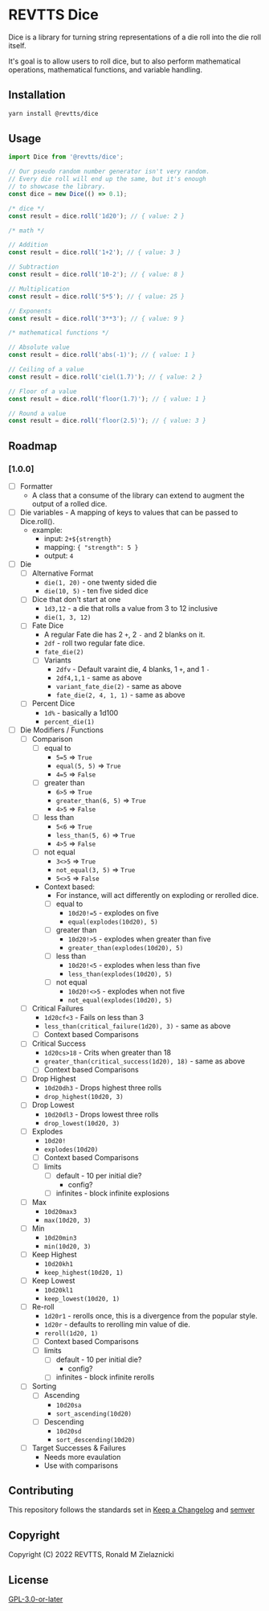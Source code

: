 # REVTTS Dice

Dice is a library for turning string representations of a die roll into the die roll itself.

It's goal is to allow users to roll dice, but to also perform mathematical operations,
mathematical functions, and variable handling.

## Installation

```bash
yarn install @revtts/dice
```

## Usage

```javascript
import Dice from '@revtts/dice';

// Our pseudo random number generator isn't very random.
// Every die roll will end up the same, but it's enough
// to showcase the library.
const dice = new Dice(() => 0.1);

/* dice */
const result = dice.roll('1d20'); // { value: 2 }

/* math */

// Addition
const result = dice.roll('1+2'); // { value: 3 }

// Subtraction
const result = dice.roll('10-2'); // { value: 8 }

// Multiplication
const result = dice.roll('5*5'); // { value: 25 }

// Exponents
const result = dice.roll('3**3'); // { value: 9 }

/* mathematical functions */

// Absolute value
const result = dice.roll('abs(-1)'); // { value: 1 }

// Ceiling of a value
const result = dice.roll('ciel(1.7)'); // { value: 2 }

// Floor of a value
const result = dice.roll('floor(1.7)'); // { value: 1 }

// Round a value
const result = dice.roll('floor(2.5)'); // { value: 3 }

```

## Roadmap

### [1.0.0]

- [ ] Formatter
  - A class that a consume of the library can extend to augment the output of a rolled
  dice.
- [ ] Die variables - A mapping of keys to values that can be passed to Dice.roll().
  - example:
    - input: `2+${strength}`
    - mapping: `{ "strength": 5 }`
    - output: `4`
- [ ] Die
  - [ ] Alternative Format
    - `die(1, 20)` - one twenty sided die
    - `die(10, 5)` - ten five sided dice
  - [ ] Dice that don't start at one
    - `1d3,12` - a die that rolls a value from 3 to 12 inclusive
    - `die(1, 3, 12)`
  - [ ] Fate Dice
    - A regular Fate die has 2 `+`, 2 `-` and 2 blanks on it.
    - `2df` - roll two regular fate dice.
    - `fate_die(2)`
    - [ ] Variants
      - `2dfv` - Default varaint die, 4 blanks, 1 `+`, and 1 `-`
      - `2df4,1,1` - same as above
      - `variant_fate_die(2)` - same as above
      - `fate_die(2, 4, 1, 1)` - same as above
  - [ ] Percent Dice
    - `1d%` - basically a 1d100
    - `percent_die(1)` 
- [ ] Die Modifiers / Functions
  - [ ] Comparison
      - [ ] equal to
        - `5=5` => `True`
        - `equal(5, 5)` => `True`
        - `4=5` => `False`
      - [ ] greater than
        - `6>5` => `True`
        - `greater_than(6, 5)` => `True`
        - `4>5` => `False`
      - [ ] less than
        - `5<6` => `True`
        - `less_than(5, 6)` => `True`
        - `4>5` => `False`
      - [ ] not equal
        - `3<>5` => `True`
        - `not_equal(3, 5)` => `True`
        - `5<>5` => `False`
    - Context based:
      - For instance, will act differently on exploding or rerolled dice.
      - [ ] equal to
        - `10d20!=5` - explodes on five
        - `equal(explodes(10d20), 5)`
      - [ ] greater than
        - `10d20!>5` - explodes when greater than five
        - `greater_than(explodes(10d20), 5)`
      - [ ] less than
        - `10d20!<5` - explodes when less than five
        - `less_than(explodes(10d20), 5)`
      - [ ] not equal
        - `10d20!<>5` - explodes when not five
        - `not_equal(explodes(10d20), 5)`
  - [ ] Critical Failures
    - `1d20cf<3` - Fails on less than 3
    - `less_than(critical_failure(1d20), 3)` - same as above
    - [ ] Context based Comparisons
  - [ ] Critical Success
    - `1d20cs>18` - Crits when greater than 18
    - `greater_than(critical_success(1d20), 18)` - same as above
    - [ ] Context based Comparisons
  - [ ] Drop Highest
    - `10d20dh3` - Drops highest three rolls
    - `drop_highest(10d20, 3)` 
  - [ ] Drop Lowest
    - `10d20dl3` - Drops lowest three rolls
    - `drop_lowest(10d20, 3)` 
  - [ ] Explodes
    - `10d20!`
    - `explodes(10d20)`
    - [ ] Context based Comparisons
    - [ ] limits
      - [ ] default - 10 per initial die?
        - config?
      - [ ] infinites - block infinite explosions
  - [ ] Max
    - `10d20max3`
    - `max(10d20, 3)`
  - [ ] Min
    - `10d20min3`
    - `min(10d20, 3)`
  - [ ] Keep Highest
    - `10d20kh1`
    - `keep_highest(10d20, 1)`
  - [ ] Keep Lowest
    - `10d20kl1`
    - `keep_lowest(10d20, 1)`
  - [ ] Re-roll
    - `1d20r1` - rerolls once, this is a divergence from the popular style.
    - `1d20r` - defaults to rerolling min value of die.
    - `reroll(1d20, 1)`
    - [ ] Context based Comparisons
    - [ ] limits
      - [ ] default - 10 per initial die?
        - config?
      - [ ] infinites - block infinite rerolls
  - [ ] Sorting
    - [ ] Ascending
      - `10d20sa`
      - `sort_ascending(10d20)`
    - [ ] Descending
      - `10d20sd`
      - `sort_descending(10d20)`
  - [ ] Target Successes & Failures
    - Needs more evaulation
    - Use with comparisons

## Contributing
This repository follows the standards set in
[Keep a Changelog](https://keepachangelog.com/en/1.0.0/) and [semver](https://semver.org/)

## Copyright
Copyright (C) 2022 REVTTS, Ronald M Zielaznicki

## License
[GPL-3.0-or-later](https://www.gnu.org/licenses/gpl-3.0.html)
